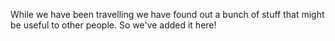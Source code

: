 While we have been travelling we have found out a bunch of stuff that might be useful to other people. So we've added
it here!
